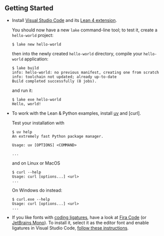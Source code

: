 

Getting Started
--------------------------------------------------------------------------------

  - Install [Visual Studio Code] and its [Lean 4 extension].

    You should now have a new `lake` command-line tool;
    to test it, create a `hello-world` project:

    ```console
    $ lake new hello-world
    ```

    then into the newly created `hello-world` directory, 
    compile your `hello-world` application:

    ```console
    $ lake build
    info: hello-world: no previous manifest, creating one from scratch
    info: toolchain not updated; already up-to-date
    Build completed successfully (8 jobs).
    ```

    and run it:

    ```console
    $ lake exe hello-world
    Hello, world!
    ```

  - To work with the Lean & Python examples, install [uv] and [curl].

    Test your installation with

    ```console
    $ uv help
    An extremely fast Python package manager.

    Usage: uv [OPTIONS] <COMMAND>

    ...
    ```

    and on Linux or MacOS

    ```console
    $ curl --help
    Usage: curl [options...] <url>
    ...
    ```

    On Windows do instead:

    ```console
    $ curl.exe --help
    Usage: curl [options...] <url>
    ...
    ```

  - If you like fonts with [coding ligatures], have a look at [Fira Code] 
    (or [JetBrains Mono]). To install it, select it as the editor font and
    enable ligatures in Visual Studio Code, [follow these instructions].



[Visual Studio Code]: https://code.visualstudio.com/
[Lean 4 extension]: https://marketplace.visualstudio.com/items?itemName=leanprover.lean4
[uv]: https://docs.astral.sh/uv/
[Fira Code]: https://fonts.google.com/specimen/Fira+Code
[JetBrains Mono]: https://www.jetbrains.com/lp/mono/
[coding ligatures]: https://betterwebtype.com/5-free-monospaced-fonts-with-coding-ligatures/
[follow these instructions]: https://github.com/tonsky/FiraCode/wiki/VS-Code-Instructions
